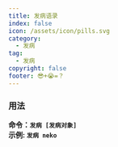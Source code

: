 ```yaml
---
title: 发病语录
index: false
icon: /assets/icon/pills.svg
category:
  - 发病
tag:
  - 发病
copyright: false
footer: 😎+😭=？
---
```


### **用法**
**命令：`发病 [发病对象]`**  
**示例: `发病 neko`**
